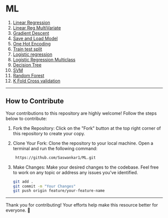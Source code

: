 # ML

1. [Linear Regression](1_linear_regression.ipynb)
2. [Linear Reg MultiVariate](2_linear_regression_multivariate.ipynb)
3. [Gradient Descent](gradient_descent.ipynb)
4. [Save and Load Model](4_save_and_load_model_using_pickle.ipynb)
5. [One Hot Encoding](one_hot_encoding.ipynb)
6. [Train test split](train_test_split.ipynb)
7. [Logistic regression](7_logistic_regression.ipynb)
8. [Logistic Regression Multiclass](8_logistic_regression_multiclass.ipynb)
9. [Decision Tree](9_decision_tree.ipynb)
10. [SVM](10_svm.ipynb)
11. [Random Forest](11_random_forest.ipynb)
12. [K Fold Cross validation](12_k_fold.ipynb)

----------------------------------------------------------------------------------------------

## How to Contribute

Your contributions to this repository are highly welcome! Follow the steps below to contribute:

1. Fork the Repository:
   Click on the "Fork" button at the top right corner of this repository to create your copy.

2. Clone Your Fork:
   Clone the repository to your local machine. Open a terminal and run the following command:
   ```bash
    https://github.com/Saswankar1/ML.git
   ```
3. Make Changes:
   Make your desired changes to the codebase. Feel free to work on any topic or address any issues you've identified.
   ```bash
   git add .
   git commit -m "Your Changes"
   git push origin feature/your-feature-name
   ```
----------------------------------------------------------------------------------------------


Thank you for contributing! Your efforts help make this resource better for everyone. 🚀
